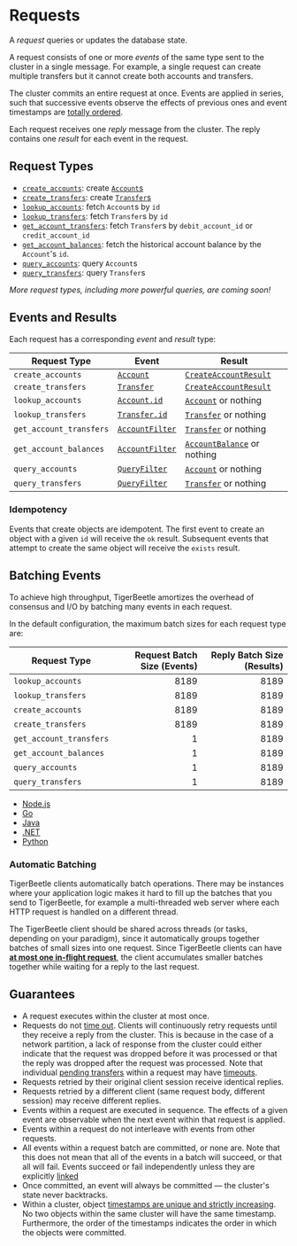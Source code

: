 # Requests

A _request_ queries or updates the database state.

A request consists of one or more _events_ of the same type sent to the cluster in a single message.
For example, a single request can create multiple transfers but it cannot create both accounts and
transfers.

The cluster commits an entire request at once. Events are applied in series, such that successive
events observe the effects of previous ones and event timestamps are
[totally ordered](./time.md#timestamps-are-totally-ordered).

Each request receives one _reply_ message from the cluster. The reply contains one _result_ for each
event in the request.

## Request Types

- [`create_accounts`](../reference/requests/create_accounts.md): create [`Account`s](../reference/account.md)
- [`create_transfers`](../reference/requests/create_transfers.md): create [`Transfer`s](../reference/transfer.md)
- [`lookup_accounts`](../reference/requests/lookup_accounts.md): fetch `Account`s by `id`
- [`lookup_transfers`](../reference/requests/lookup_transfers.md): fetch `Transfer`s by `id`
- [`get_account_transfers`](../reference/requests/get_account_transfers.md): fetch `Transfer`s by `debit_account_id` or
  `credit_account_id`
- [`get_account_balances`](../reference/requests/get_account_balances.md): fetch the historical account balance by the
  `Account`'s `id`.
- [`query_accounts`](../reference/requests/query_accounts.md): query `Account`s
- [`query_transfers`](../reference/requests/query_transfers.md): query `Transfer`s

_More request types, including more powerful queries, are coming soon!_

## Events and Results

Each request has a corresponding _event_ and _result_ type:

| Request Type            | Event                                                                 | Result                                                                              |
| ----------------------- | --------------------------------------------------------------------- | ----------------------------------------------------------------------------------- |
| `create_accounts`       | [`Account`](../reference/requests/create_accounts.md#event)           | [`CreateAccountResult`](../reference/requests/create_accounts.md#result)            |
| `create_transfers`      | [`Transfer`](../reference/requests/create_transfers.md#event)         | [`CreateAccountResult`](../reference/requests/create_transfers.md#result)           |
| `lookup_accounts`       | [`Account.id`](../reference/requests/lookup_accounts.md#event)        | [`Account`](../reference/requests/lookup_accounts.md#result) or nothing             |
| `lookup_transfers`      | [`Transfer.id`](../reference/requests/lookup_transfers.md#event)      | [`Transfer`](../reference/requests/lookup_transfers.md#result) or nothing           |
| `get_account_transfers` | [`AccountFilter`](../reference/account-filter.md)                     | [`Transfer`](../reference/requests/get_account_transfers.md#result) or nothing      |
| `get_account_balances`  | [`AccountFilter`](../reference/account-filter.md)                     | [`AccountBalance`](../reference/requests/get_account_balances.md#result) or nothing |
| `query_accounts`        | [`QueryFilter`](../reference/query-filter.md)                         | [`Account`](../reference/requests/lookup_accounts.md#result) or nothing             |
| `query_transfers`       | [`QueryFilter`](../reference/query-filter.md)                         | [`Transfer`](../reference/requests/lookup_transfers.md#result) or nothing           |

### Idempotency

Events that create objects are idempotent. The first event to create an object with a given `id`
will receive the `ok` result. Subsequent events that attempt to create the same object will receive
the `exists` result.

## Batching Events

To achieve high throughput, TigerBeetle amortizes the overhead of consensus and I/O by batching many
events in each request.

In the default configuration, the maximum batch sizes for each request type are:

| Request Type            | Request Batch Size (Events) | Reply Batch Size (Results) |
| ----------------------- | --------------------------: | -------------------------: |
| `lookup_accounts`       |                        8189 |                       8189 |
| `lookup_transfers`      |                        8189 |                       8189 |
| `create_accounts`       |                        8189 |                       8189 |
| `create_transfers`      |                        8189 |                       8189 |
| `get_account_transfers` |                           1 |                       8189 |
| `get_account_balances`  |                           1 |                       8189 |
| `query_accounts`        |                           1 |                       8189 |
| `query_transfers`       |                           1 |                       8189 |

- [Node.js](/src/clients/node/README.md#batching)
- [Go](/src/clients/go/README.md#batching)
- [Java](/src/clients/java/README.md#batching)
- [.NET](/src/clients/dotnet/README.md#batching)
- [Python](/src/clients/python/README.md#batching)

### Automatic Batching

TigerBeetle clients automatically batch operations. There may be instances where your application logic
makes it hard to fill up the batches that you send to TigerBeetle, for example a multi-threaded web
server where each HTTP request is handled on a different thread.

The TigerBeetle client should be shared across threads (or tasks, depending on your paradigm), since
it automatically groups together batches of small sizes into one request. Since  TigerBeetle clients
can have [**at most one in-flight request**](../reference/sessions.md), the client
accumulates smaller batches together while waiting for a reply to the last request.


## Guarantees

- A request executes within the cluster at most once.
- Requests do not [time out](../reference/sessions.md#retries). Clients will continuously retry requests until
  they receive a reply from the cluster. This is because in the case of a network partition, a lack
  of response from the cluster could either indicate that the request was dropped before it was
  processed or that the reply was dropped after the request was processed. Note that individual
  [pending transfers](./two-phase-transfers.md) within a request may have
  [timeouts](../reference/transfer.md#timeout).
- Requests retried by their original client session receive identical replies.
- Requests retried by a different client (same request body, different session) may receive
  different replies.
- Events within a request are executed in sequence. The effects of a given event are observable when
  the next event within that request is applied.
- Events within a request do not interleave with events from other requests.
- All events within a request batch are committed, or none are. Note that this does not mean that
  all of the events in a batch will succeed, or that all will fail. Events succeed or fail
  independently unless they are explicitly [linked](./linked-events.md)
- Once committed, an event will always be committed — the cluster's state never backtracks.
- Within a cluster, object
  [timestamps are unique and strictly increasing](./time.md#timestamps-are-totally-ordered).
  No two objects within the same cluster will have the same timestamp. Furthermore, the order of the
  timestamps indicates the order in which the objects were committed.
